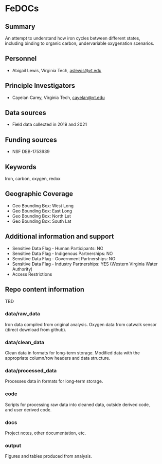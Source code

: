 # FeDOCs

## Summary

An attempt to understand how iron cycles between different states, including binding to organic carbon, undervariable oxygenation scenarios.

## Personnel

- Abigail Lewis, Virginia Tech, aslewis@vt.edu

## Principle Investigators

- Cayelan Carey, Virginia Tech, cayelan@vt.edu

## Data sources

- Field data collected in 2019 and 2021

## Funding sources

- NSF DEB-1753639 

## Keywords

Iron, carbon, oxygen, redox

## Geographic Coverage

- Geo Bounding Box: West Long
- Geo Bounding Box: East Long
- Geo Bounding Box: North Lat
- Geo Bounding Box: South Lat

## Additional information and support

- Sensitive Data Flag - Human Participants: NO
- Sensitive Data Flag - Indigenous Partnerships: NO
- Sensitive Data Flag - Government Partnerships: NO
- Sensitive Data Flag - Industry Partnerships: YES (Western Virginia Water Authority)
- Access Restrictions

## Repo content information

TBD

### data/raw_data

Iron data compiled from original analysis. Oxygen data from catwalk sensor (direct download from github).

### data/clean_data

Clean data in formats for long-term storage. Modified data with the appropriate column/row headers and data structure.

### data/processed_data

Processes data in formats for long-term storage.

### code

Scripts for processing raw data into cleaned data, outside derived code, and user derived code.

### docs

Project notes, other documentation, etc.

### output

Figures and tables produced from analysis.
